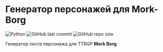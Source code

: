 # Генератор персонажей для Mork-Borg

![Python](https://img.shields.io/badge/Python-3.13-blue.svg)
![GitHub last commit](https://img.shields.io/github/last-commit/H3WH4L3/MB-Character)
![GitHub repo size](https://img.shields.io/github/repo-size/H3WH4L3/MB-Character)

Генератор листа персонажа для TTRGP **Mork Borg**

